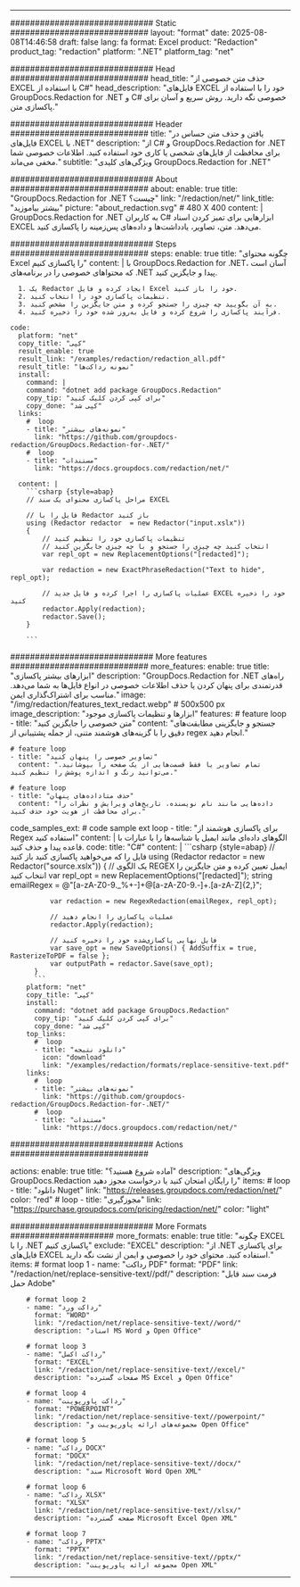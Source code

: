 
---
############################# Static ############################
layout: "format"
date:  2025-08-08T14:46:58
draft: false
lang: fa
format: Excel
product: "Redaction"
product_tag: "redaction"
platform: ".NET"
platform_tag: "net"

############################# Head ############################
head_title: "حذف متن خصوصی از EXCEL با استفاده از C#"
head_description: "فایل‌های EXCEL خود را با استفاده از GroupDocs.Redaction for .NET و C# خصوصی نگه دارید. روش سریع و آسان برای پاکسازی متن."

############################# Header ############################
title: "یافتن و حذف متن حساس در فایل‌های EXCEL با .NET" 
description: "از C# و GroupDocs.Redaction for .NET برای محافظت از فایل‌های شخصی یا کاری خود استفاده کنید. اطلاعات خصوصی شما مخفی می‌ماند."
subtitle: "ویژگی‌های کلیدی GroupDocs.Redaction for .NET" 

############################# About ############################
about:
    enable: true
    title: "GroupDocs.Redaction for .NET چیست؟"
    link: "/redaction/net/"
    link_title: "بیشتر بیاموزید"
    picture: "about_redaction.svg" # 480 X 400
    content: |
       GroupDocs.Redaction for .NET به کاربران C# ابزارهایی برای تمیز کردن اسناد EXCEL می‌دهد. متن، تصاویر، یادداشت‌ها و داده‌های پس‌زمینه را پاکسازی کنید.

############################# Steps ############################
steps:
    enable: true
    title: "چگونه محتوای Excel را پاکسازی کنیم"
    content: |
      با GroupDocs.Redaction for .NET، آسان است که محتواهای خصوصی را در برنامه‌های .NET پیدا و جایگزین کنید.
      
      1. یک Redactor ایجاد کرده و فایل Excel خود را باز کنید.
      2. تنظیمات پاکسازی خود را انتخاب کنید.
      3. به آن بگویید چه چیزی را جستجو کرده و متن جایگزین را مشخص کنید.
      4. فرآیند پاکسازی را شروع کرده و فایل به‌روز شده خود را ذخیره کنید.
   
    code:
      platform: "net"
      copy_title: "کپی"
      result_enable: true
      result_link: "/examples/redaction/redaction_all.pdf"
      result_title: "نمونه رداکت‌ها"
      install:
        command: |
        command: "dotnet add package GroupDocs.Redaction"
        copy_tip: "برای کپی کردن کلیک کنید"
        copy_done: "کپی شد"
      links:
        #  loop
        - title: "نمونه‌های بیشتر"
          link: "https://github.com/groupdocs-redaction/GroupDocs.Redaction-for-.NET/"
        #  loop
        - title: "مستندات"
          link: "https://docs.groupdocs.com/redaction/net/"
          
      content: |
        ```csharp {style=abap}
        // مراحل پاکسازی محتوای یک سند EXCEL

        // فایل را با Redactor باز کنید
        using (Redactor redactor  = new Redactor("input.xslx"))
        {
            // تنظیمات پاکسازی خود را تنظیم کنید
            // انتخاب کنید چه چیزی را جستجو و با چه چیزی جایگزین کنید
            var repl_opt = new ReplacementOptions("[redacted]");
            
            var redaction = new ExactPhraseRedaction("Text to hide", repl_opt);

            // عملیات پاکسازی را اجرا کرده و فایل جدید EXCEL خود را ذخیره کنید
            redactor.Apply(redaction);
            redactor.Save();
        }
        
        ```            


############################# More features ############################
more_features:
  enable: true
  title: "ابزارهای بیشتر پاکسازی"
  description: "GroupDocs.Redaction for .NET راه‌های قدرتمندی برای پنهان کردن یا حذف اطلاعات خصوصی در انواع فایل‌ها به شما می‌دهد. مناسب برای اشتراک‌گذاری ایمن."
  image: "/img/redaction/features_text_redact.webp" # 500x500 px
  image_description: "ابزارها و تنظیمات پاکسازی موجود"
  features:
    # feature loop
    - title: "متن خصوصی را جایگزین کنید"
      content: "جستجو و جایگزینی مطابقت‌های دقیق را با گزینه‌های هوشمند متنی، از جمله پشتیبانی از regex انجام دهید."

    # feature loop
    - title: "تصاویر خصوصی را پنهان کنید"
      content: "تمام تصاویر یا فقط قسمت‌هایی از یک صفحه را بپوشانید. می‌توانید رنگ و اندازه پوشش را تنظیم کنید."

    # feature loop
    - title: "حذف متاداده‌های پنهان"
      content: "داده‌هایی مانند نام نویسنده، تاریخ‌های ویرایش و نظرات را برای محافظت از هویت خود حذف کنید."
      
  code_samples_ext:
    # code sample ext loop
    - title: "برای پاکسازی هوشمند از Regex استفاده کنید"
      content: |
        الگوهای داده‌ای مانند ایمیل یا شناسه‌ها را با عبارات با قاعده پیدا و حذف کنید.
      code:
        title: "C#"
        content: |
          ```csharp {style=abap}
          //  فایل را که می‌خواهید پاکسازی کنید باز کنید
          using (Redactor redactor  = new Redactor("source.xslx"))
          {
              // یک الگوی REGEX ایمیل تعیین کرده و متن جایگزین را انتخاب کنید
              var repl_opt = new ReplacementOptions("[redacted]");
              string emailRegex = @"[a-zA-Z0-9._%+-]+@[a-zA-Z0-9.-]+\.[a-zA-Z]{2,}";

              var redaction = new RegexRedaction(emailRegex, repl_opt);

              // عملیات پاکسازی را انجام دهید
              redactor.Apply(redaction);

              // فایل نهایی پاکسازی‌شده خود را ذخیره کنید
              var save_opt = new SaveOptions() { AddSuffix = true, RasterizeToPDF = false };
              var outputPath = redactor.Save(save_opt);
          }
          ```
        platform: "net"
        copy_title: "کپی"
        install:
          command: "dotnet add package GroupDocs.Redaction"
          copy_tip: "برای کپی کردن کلیک کنید"
          copy_done: "کپی شد"
        top_links:
          #  loop
          - title: "دانلود نتیجه"
            icon: "download"
            link: "/examples/redaction/formats/replace-sensitive-text.pdf"
        links:
          #  loop
          - title: "نمونه‌های بیشتر"
            link: "https://github.com/groupdocs-redaction/GroupDocs.Redaction-for-.NET/"
          #  loop
          - title: "مستندات"
            link: "https://docs.groupdocs.com/redaction/net/"


############################# Actions ############################

actions:
  enable: true
  title: "آماده شروع هستید؟"
  description: "ویژگی‌های GroupDocs.Redaction را رایگان امتحان کنید یا درخواست مجوز دهید"
  items:
    #  loop
    - title: "دانلود Nuget"
      link: "https://releases.groupdocs.com/redaction/net/"
      color: "red"
        #  loop
    - title: "مجوزگیری"
      link: "https://purchase.groupdocs.com/pricing/redaction/net/"
      color: "light"


############################# More Formats #####################
more_formats:
    enable: true
    title: "چگونه EXCEL را با .NET پاکسازی کنیم"
    exclude: "EXCEL"
    description: "از .NET برای پاکسازی فایل‌های EXCEL استفاده کنید. محتوای خود را خصوصی و ایمن از نشت نگه دارید."
    items: 
        # format loop 1
        - name: "رداکت PDF"
          format: "PDF"
          link: "/redaction/net/replace-sensitive-text//pdf/"
          description: "فرمت سند قابل حمل Adobe"

        # format loop 2
        - name: "رداکت ورد"
          format: "WORD"
          link: "/redaction/net/replace-sensitive-text//word/"
          description: "اسناد MS Word و Open Office"
          
        # format loop 3
        - name: "رداکت اکسل"
          format: "EXCEL"
          link: "/redaction/net/replace-sensitive-text//excel/"
          description: "صفحات گسترده MS Excel و Open Office"

        # format loop 4
        - name: "رداکت پاورپوینت"
          format: "POWERPOINT"
          link: "/redaction/net/replace-sensitive-text//powerpoint/"
          description: "مجموعه‌های ارائه پاورپوینت و Open Office"

        # format loop 5
        - name: "رداکت DOCX"
          format: "DOCX"
          link: "/redaction/net/replace-sensitive-text//docx/"
          description: "سند Microsoft Word Open XML"
          
        # format loop 6
        - name: "رداکت XLSX"
          format: "XLSX"
          link: "/redaction/net/replace-sensitive-text//xlsx/"
          description: "صفحه گسترده Microsoft Excel Open XML"
          
        # format loop 7
        - name: "رداکت PPTX"
          format: "PPTX"
          link: "/redaction/net/replace-sensitive-text//pptx/"
          description: "مجموعه ارائه پاورپوینت Open XML"


---